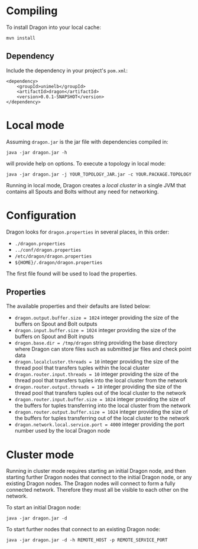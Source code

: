 
# Compiling

To install Dragon into your local cache:

    mvn install
    
## Dependency

Include the dependency in your project's `pom.xml`: 

    <dependency>
        <groupId>unimelb</groupId>
        <artifactId>dragon</artifactId>
        <version>0.0.1-SNAPSHOT</version>
    </dependency>

# Local mode

Assuming `dragon.jar` is the jar file with dependencies compiled in:

    java -jar dragon.jar -h

will provide help on options. To execute a topology in local mode:

    java -jar dragon.jar -j YOUR_TOPOLOGY_JAR.jar -c YOUR.PACKAGE.TOPOLOGY

Running in local mode, Dragon creates a *local cluster* in a single JVM that contains all Spouts and Bolts without any need for networking.

# Configuration

Dragon looks for `dragon.properties` in several places, in this order:

- `./dragon.properties`
- `../conf/dragon.properties`
- `/etc/dragon/dragon.properties`
- `${HOME}/.dragon/dragon.properties`

The first file found will be used to load the properties.

## Properties

The available properties and their defaults are listed below:

- `dragon.output.buffer.size = 1024` integer providing the size of the buffers on Spout and Bolt outputs
- `dragon.input.buffer.size = 1024` integer providing the size of the buffers on Spout and Bolt inputs
- `dragon.base.dir = /tmp/dragon` string providing the base directory where Dragon can store files such as submitted jar files and check point data
- `dragon.localcluster.threads = 10` integer providing the size of the thread pool that transfers tuples within the local cluster
- `dragon.router.input.threads = 10` integer providing the size of the thread pool that transfers tuples into the local cluster from the network
- `dragon.router.output.threads = 10` integer providing the size of the thread pool that transfers tuples out of the local cluster to the network
- `dragon.router.input.buffer.size = 1024` integer providing the size of the buffers for tuples transferring into the local cluster from the network
- `dragon.router.output.buffer.size = 1024` integer providing the size of the buffers for tuples transferring out of the local cluster to the network
- `dragon.network.local.service.port = 4000` integer providing the port number used by the local Dragon node
 
# Cluster mode

Running in cluster mode requires starting an initial Dragon node, and then starting further Dragon nodes that connect to the initial Dragon node, or any existing Dragon nodes. The Dragon nodes will connect to form a fully connected network. Therefore they must all be visible to each other on the network.

To start an initial Dragon node:

    java -jar dragon.jar -d

To start further nodes that connect to an existing Dragon node:

    java -jar dragon.jar -d -h REMOTE_HOST -p REMOTE_SERVICE_PORT


